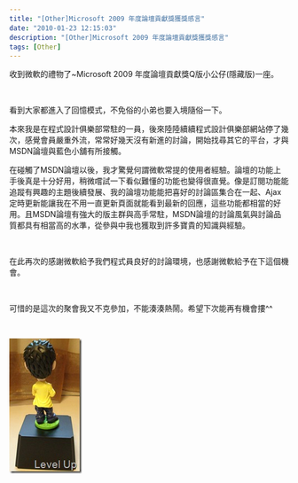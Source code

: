 ```yaml
---
title: "[Other]Microsoft 2009 年度論壇貢獻獎獲獎感言"
date: "2010-01-23 12:15:03"
description: "[Other]Microsoft 2009 年度論壇貢獻獎獲獎感言"
tags: [Other]
---
```


<p>收到微軟的禮物了~Microsoft 2009 年度論壇貢獻獎Q版小公仔(隱藏版)一座。</p><p> </p><p>看到大家都進入了回憶模式，不免俗的小弟也要入境隨俗一下。</p><p>本來我是在程式設計俱樂部常駐的一員，後來陸陸續續程式設計俱樂部網站停了幾次，感覺會員嚴重外流，常常好幾天沒有新進的討論，開始找尋其它的平台，才與MSDN論壇與藍色小舖有所接觸。</p><p>在碰觸了MSDN論壇以後，我才驚覺何謂微軟常提的使用者經驗。論壇的功能上手後真是十分好用，稍微嚐試一下看似難懂的功能也變得很直覺。像是訂閱功能能追蹤有興趣的主題後續發展、我的論壇功能能把喜好的討論區集合在一起、Ajax定時更新能讓我在不用一直更新頁面就能看到最新的回應，這些功能都相當的好用。且MSDN論壇有強大的版主群與高手常駐，MSDN論壇的討論風氣與討論品質都具有相當高的水準，從參與中我也獲取到許多寶貴的知識與經驗。 </p><p> </p><p>在此再次的感謝微軟給予我們程式員良好的討論環境，也感謝微軟給予在下這個機會。 </p><p> </p><p>可惜的是這次的聚會我又不克參加，不能湊湊熱鬧。希望下次能再有機會摟^^</p><p> </p><p><img style="border-right-width: 0px; display: inline; border-top-width: 0px; border-bottom-width: 0px; border-left-width: 0px" title="IMGP0144" border="0" alt="IMGP0144" width="131" height="244" src="\images\posts\13215\IMGP0144_thumb.jpg" /></p>
